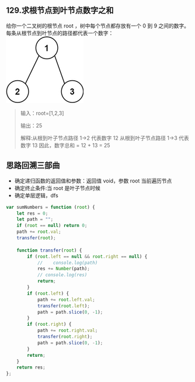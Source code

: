 ## 129.求根节点到叶节点数字之和

给你一个二叉树的根节点 root ，树中每个节点都存放有一个 0 到 9 之间的数字。
每条从根节点到叶节点的路径都代表一个数字：
![这是图片](./1.jpg)

> 输入：root=[1,2,3]
>
> 输出：25
>
> 解释:从根到叶子节点路径 1->2 代表数字 12
> 从根到叶子节点路径 1->3 代表数字 13
> 因此，数字总和 = 12 + 13 = 25

## 思路回溯三部曲

- 确定递归函数的返回值和参数：返回值 void，参数 root 当前遍历节点
- 确定终止条件:当 root 是叶子节点时候
- 确定单层逻辑，dfs

```js
var sumNumbers = function (root) {
	let res = 0;
	let path = "";
	if (root == null) return 0;
	path += root.val;
	transfer(root);

	function transfer(root) {
		if (root.left == null && root.right == null) {
			//    console.log(path)
			res += Number(path);
			// console.log(res)
			return;
		}
		if (root.left) {
			path += root.left.val;
			transfer(root.left);
			path = path.slice(0, -1);
		}
		if (root.right) {
			path += root.right.val;
			transfer(root.right);
			path = path.slice(0, -1);
		}
		return;
	}
	return res;
};
```
